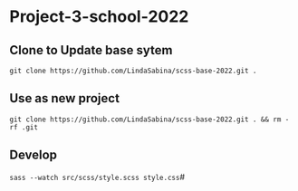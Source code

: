 # Project-3-school-2022


## Clone to Update base sytem
`git clone https://github.com/LindaSabina/scss-base-2022.git .`

## Use as new project
`git clone https://github.com/LindaSabina/scss-base-2022.git . && rm -rf .git`

## Develop
`sass --watch src/scss/style.scss style.css`# 
